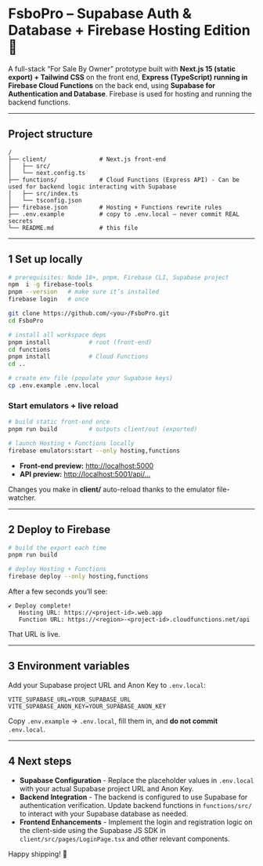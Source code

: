 # FsboPro – Supabase Auth & Database + Firebase Hosting Edition 🚀

A full-stack “For Sale By Owner” prototype built with
**Next.js 15 (static export) + Tailwind CSS** on the front end,
**Express (TypeScript) running in Firebase Cloud Functions** on the back end,
using **Supabase for Authentication and Database**. Firebase is used for hosting and running the backend functions.

---

## Project structure

```
/
├── client/               # Next.js front-end
│   ├── src/
│   └── next.config.ts
├── functions/            # Cloud Functions (Express API) - Can be used for backend logic interacting with Supabase
│   ├── src/index.ts
│   └── tsconfig.json
├── firebase.json         # Hosting + Functions rewrite rules
├── .env.example          # copy to .env.local – never commit REAL secrets
└── README.md             # this file
```

---

## 1  Set up locally

```bash
# prerequisites: Node 18+, pnpm, Firebase CLI, Supabase project
npm  i -g firebase-tools
pnpm --version   # make sure it’s installed
firebase login   # once

git clone https://github.com/<you>/FsboPro.git
cd FsboPro

# install all workspace deps
pnpm install           # root (front-end)
cd functions
pnpm install           # Cloud Functions
cd ..

# create env file (populate your Supabase keys)
cp .env.example .env.local
```

### Start emulators + live reload

```bash
# build static front-end once
pnpm run build         # outputs client/out (exported)

# launch Hosting + Functions locally
firebase emulators:start --only hosting,functions
```

* **Front-end preview:** <http://localhost:5000>
* **API preview:**      <http://localhost:5001/api/...>

Changes you make in **client/** auto-reload thanks to the emulator file-watcher.

---

## 2  Deploy to Firebase

```bash
# build the export each time
pnpm run build

# deploy Hosting + Functions
firebase deploy --only hosting,functions
```

After a few seconds you’ll see:

```
✔ Deploy complete!
   Hosting URL: https://<project-id>.web.app
   Function URL: https://<region>-<project-id>.cloudfunctions.net/api
```

That URL is live.

---

## 3  Environment variables

Add your Supabase project URL and Anon Key to `.env.local`:

```
VITE_SUPABASE_URL=YOUR_SUPABASE_URL
VITE_SUPABASE_ANON_KEY=YOUR_SUPABASE_ANON_KEY
```

Copy `.env.example` → `.env.local`, fill them in, and **do not commit** `.env.local`.

---

## 4  Next steps

* **Supabase Configuration** - Replace the placeholder values in `.env.local` with your actual Supabase project URL and Anon Key.
* **Backend Integration** - The backend is configured to use Supabase for authentication verification. Update backend functions in `functions/src/` to interact with your Supabase database as needed.
* **Frontend Enhancements** - Implement the login and registration logic on the client-side using the Supabase JS SDK in `client/src/pages/LoginPage.tsx` and other relevant components.

Happy shipping! 🏡
